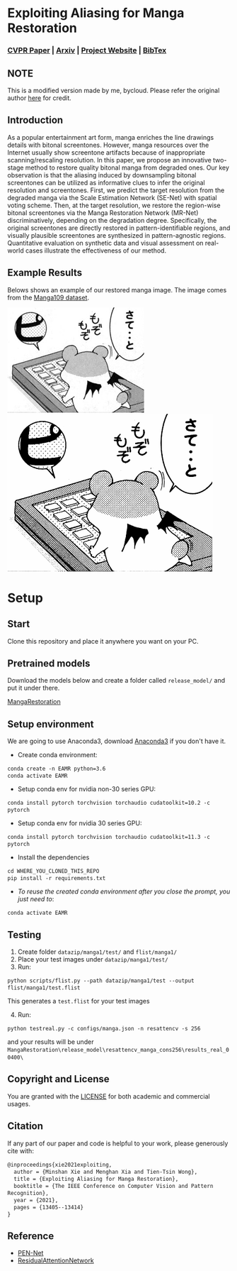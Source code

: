 # Exploiting Aliasing for Manga Restoration
### [CVPR Paper](https://openaccess.thecvf.com/content/CVPR2021/html/Xie_Exploiting_Aliasing_for_Manga_Restoration_CVPR_2021_paper.html) | [Arxiv](https://arxiv.org/abs/2105.06830) | [Project Website](http://www.cse.cuhk.edu.hk/~ttwong/papers/mangarestore/mangarestore.html) | [BibTex](#citation) 

## NOTE
This is a modified version made by me, bycloud. Please refer the original author [here](https://github.com/msxie92/MangaRestoration) for credit.


<!-- ------------------------------------------------------------------------------ -->
## Introduction 
As a popular entertainment art form, manga enriches the line drawings details with bitonal screentones. However, manga resources over the Internet usually show screentone artifacts because of inappropriate scanning/rescaling resolution. In this paper, we propose an innovative two-stage method to restore quality bitonal manga from degraded ones. Our key observation is that the aliasing induced by downsampling bitonal screentones can be utilized as informative clues to infer the original resolution and screentones. First, we predict the target resolution from the degraded manga via the Scale Estimation Network (SE-Net) with spatial voting scheme. Then, at the target resolution, we restore the region-wise bitonal screentones via the Manga Restoration Network (MR-Net) discriminatively, depending on the degradation degree. Specifically, the original screentones are directly restored in pattern-identifiable regions, and visually plausible screentones are synthesized in pattern-agnostic regions. Quantitative evaluation on synthetic data and visual assessment on real-world cases illustrate the effectiveness of our method.

<!-- ------------------------------------------------------------------------------ -->
## Example Results 
Belows shows an example of our restored manga image. The image comes from the [Manga109 dataset](http://www.manga109.org/en/).

![Degraded](examples/Akuhamu_020.jpg)
![Restored](examples/Akuhamu_020_SR.png)

<!-- -------------------------------------------------------- -->
# Setup
<!-- -------------------------------------------------------- -->
## Start
Clone this repository and place it anywhere you want on your PC.

<!-- ------------------------------------------------------------------- -->
## Pretrained models
Download the models below and create a folder called `release_model/` and put it under there.

[MangaRestoration](https://drive.google.com/file/d/1sazt7jlvfR6KEjOp9Tq2GpjMe04uRgtn/view?usp=sharing) 

<!-- -------------------------------------------------------- -->
## Setup environment
We are going to use Anaconda3, download [Anaconda3](https://www.anaconda.com/products/individual) if you don't have it.  

- Create conda environment:
```
conda create -n EAMR python=3.6
conda activate EAMR
```
- Setup conda env for nvidia non-30 series GPU:
```
conda install pytorch torchvision torchaudio cudatoolkit=10.2 -c pytorch
```
- Setup conda env for nvidia 30 series GPU:
```
conda install pytorch torchvision torchaudio cudatoolkit=11.3 -c pytorch
```
- Install the dependencies
```
cd WHERE_YOU_CLONED_THIS_REPO
pip install -r requirements.txt
```
- *To reuse the created conda environment after you close the prompt, you just need to*:
```
conda activate EAMR
```
<!-- -------------------------------------------------------- -->
## Testing
 1. Create folder `datazip/manga1/test/` and `flist/manga1/`
 2. Place your test images under `datazip/manga1/test/`
 3. Run:
```
python scripts/flist.py --path datazip/manga1/test --output flist/manga1/test.flist
```
This generates a `test.flist` for your test images

 4. Run:
```
python testreal.py -c configs/manga.json -n resattencv -s 256
```
and your results will be under `MangaRestoration\release_model\resattencv_manga_cons256\results_real_00400\`




## Copyright and License
You are granted with the [LICENSE](./LICENSE) for both academic and commercial usages.

<!-- ------------------------------------------------------------------- -->
## Citation
If any part of our paper and code is helpful to your work, please generously cite with:
```
@inproceedings{xie2021exploiting,
  author = {Minshan Xie and Menghan Xia and Tien-Tsin Wong},
  title = {Exploiting Aliasing for Manga Restoration},
  booktitle = {The IEEE Conference on Computer Vision and Pattern Recognition},
  year = {2021},
  pages = {13405--13414}
}
```

## Reference
- [PEN-Net](https://github.com/researchmm/PEN-Net-for-Inpainting)
- [ResidualAttentionNetwork](https://github.com/tengshaofeng/ResidualAttentionNetwork-pytorch)
